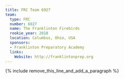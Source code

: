 ```yaml
---
title: FRC Team 6927
team:
  type: FRC
  number: 6927
  name: The Franklinton Firebirds
  rookie_year: 2018
  location: Columbus, Ohio, USA
  sponsors:
  - Franklinton Preparatory Academy
  links:
    Website: http://franklintonprep.org
---
```


{% include remove_this_line_and_add_a_paragraph %}
